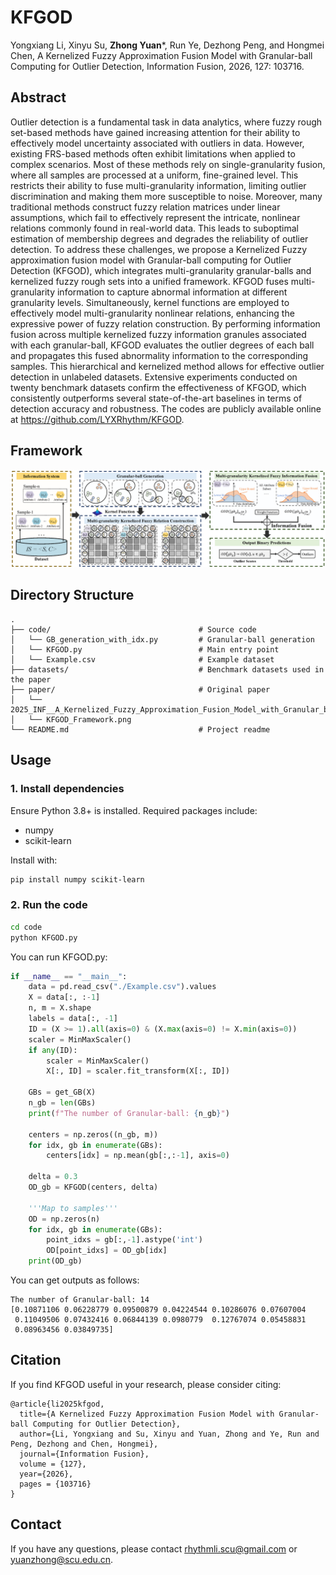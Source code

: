 # KFGOD

Yongxiang Li, Xinyu Su, **Zhong Yuan***, Run Ye, Dezhong Peng, and Hongmei Chen, A Kernelized Fuzzy Approximation Fusion Model with Granular-ball Computing for Outlier Detection, Information Fusion, 2026, 127: 103716.

## Abstract
Outlier detection is a fundamental task in data analytics, where fuzzy rough set-based methods have gained increasing attention for their ability to effectively model uncertainty associated with outliers in data. However, existing FRS-based methods often exhibit limitations when applied to complex scenarios. Most of these methods rely on single-granularity fusion, where all samples are processed at a uniform, fine-grained level. This restricts their ability to fuse multi-granularity information, limiting outlier discrimination and making them more susceptible to noise. Moreover, many traditional methods construct fuzzy relation matrices under linear assumptions, which fail to effectively represent the intricate, nonlinear relations commonly found in real-world data. This leads to suboptimal estimation of membership degrees and degrades the reliability of outlier detection. To address these challenges, we propose a Kernelized Fuzzy approximation fusion model with Granular-ball computing for Outlier Detection (KFGOD), which integrates multi-granularity granular-balls and kernelized fuzzy rough sets into a unified framework. KFGOD fuses multi-granularity information to capture abnormal information at different granularity levels. Simultaneously, kernel functions are employed to effectively model multi-granularity nonlinear relations, enhancing the expressive power of fuzzy relation construction. By performing information fusion across multiple kernelized fuzzy information granules associated with each granular-ball, KFGOD evaluates the outlier degrees of each ball and propagates this fused abnormality information to the corresponding samples. This hierarchical and kernelized method allows for effective outlier detection in unlabeled datasets. Extensive experiments conducted on twenty benchmark datasets confirm the effectiveness of KFGOD, which consistently outperforms several state-of-the-art baselines in terms of detection accuracy and robustness. The codes are publicly available online at https://github.com/LYXRhythm/KFGOD.

## Framework
![image](./paper/KFGOD_Framework.png)

## Directory Structure
```
.
├── code/                                 # Source code
│   └── GB_generation_with_idx.py         # Granular-ball generation
│   └── KFGOD.py                          # Main entry point
│   └── Example.csv                       # Example dataset
├── datasets/                             # Benchmark datasets used in the paper
├── paper/                                # Original paper
│   └── 2025_INF__A_Kernelized_Fuzzy_Approximation_Fusion_Model_with_Granular_ball_Computing_for_Outlier_Detection.pdf
│   └── KFGOD_Framework.png
└── README.md                             # Project readme
```

## Usage

### 1. Install dependencies
Ensure Python 3.8+ is installed. Required packages include:

- numpy  
- scikit-learn  

Install with:

```bash
pip install numpy scikit-learn
```

### 2. Run the code
```bash
cd code
python KFGOD.py
```

You can run KFGOD.py:
```python
if __name__ == "__main__":
    data = pd.read_csv("./Example.csv").values
    X = data[:, :-1]
    n, m = X.shape
    labels = data[:, -1]
    ID = (X >= 1).all(axis=0) & (X.max(axis=0) != X.min(axis=0))
    scaler = MinMaxScaler()
    if any(ID):
        scaler = MinMaxScaler()
        X[:, ID] = scaler.fit_transform(X[:, ID])

    GBs = get_GB(X)
    n_gb = len(GBs)
    print(f"The number of Granular-ball: {n_gb}")
    
    centers = np.zeros((n_gb, m))
    for idx, gb in enumerate(GBs):
        centers[idx] = np.mean(gb[:,:-1], axis=0)
        
    delta = 0.3
    OD_gb = KFGOD(centers, delta)
    
    '''Map to samples'''
    OD = np.zeros(n)
    for idx, gb in enumerate(GBs):
        point_idxs = gb[:,-1].astype('int')
        OD[point_idxs] = OD_gb[idx]
    print(OD_gb)
```
You can get outputs as follows:
```
The number of Granular-ball: 14
[0.10871106 0.06228779 0.09500879 0.04224544 0.10286076 0.07607004
 0.11049506 0.07432416 0.06844139 0.0980779  0.12767074 0.05458831
 0.08963456 0.03849735]
```
## Citation
If you find KFGOD useful in your research, please consider citing:
```
@article{li2025kfgod,
  title={A Kernelized Fuzzy Approximation Fusion Model with Granular-ball Computing for Outlier Detection},
  author={Li, Yongxiang and Su, Xinyu and Yuan, Zhong and Ye, Run and Peng, Dezhong and Chen, Hongmei},
  journal={Information Fusion},
  volume = {127},
  year={2026},
  pages = {103716}
}
```
## Contact
If you have any questions, please contact rhythmli.scu@gmail.com or yuanzhong@scu.edu.cn.
